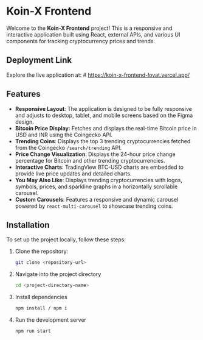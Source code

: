 # Koin-X Frontend

Welcome to the **Koin-X Frontend** project! This is a responsive and interactive application built using React, external APIs, and various UI components for tracking cryptocurrency prices and trends.

## Deployment Link

Explore the live application at: # https://koin-x-frontend-lovat.vercel.app/

## Features

- **Responsive Layout**: The application is designed to be fully responsive and adjusts to desktop, tablet, and mobile screens based on the Figma design.
- **Bitcoin Price Display**: Fetches and displays the real-time Bitcoin price in USD and INR using the Coingecko API.
- **Trending Coins**: Displays the top 3 trending cryptocurrencies fetched from the Coingecko `/search/trending` API.
- **Price Change Visualization**: Displays the 24-hour price change percentage for Bitcoin and other trending cryptocurrencies.
- **Interactive Charts**: TradingView BTC-USD charts are embedded to provide live price updates and detailed charts.
- **You May Also Like**: Displays trending cryptocurrencies with logos, symbols, prices, and sparkline graphs in a horizontally scrollable carousel.
- **Custom Carousels**: Features a responsive and dynamic carousel powered by `react-multi-carousel` to showcase trending coins.

## Installation

To set up the project locally, follow these steps:

1. Clone the repository:
   ```bash
   git clone <repository-url>
2. Navigate into the project directory
   ```bash
   cd <project-directory-name>

3. Install dependencies
   ```bash
   npm install / npm i
4. Run the development server
   ```bash
   npm run start
   
